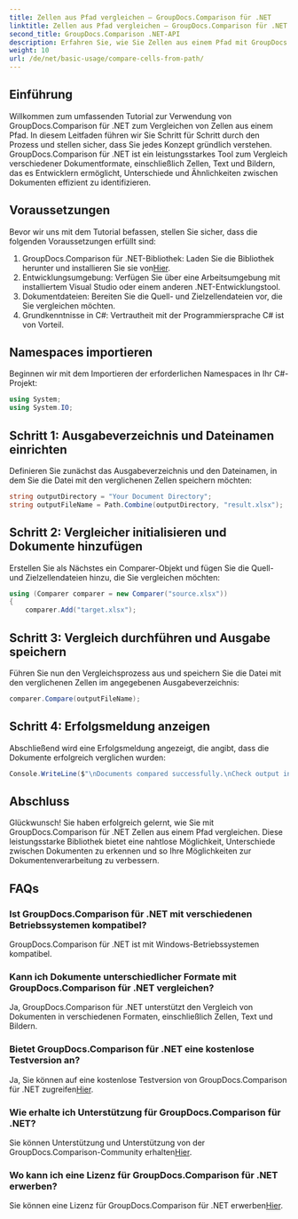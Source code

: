 ```yaml
---
title: Zellen aus Pfad vergleichen – GroupDocs.Comparison für .NET
linktitle: Zellen aus Pfad vergleichen – GroupDocs.Comparison für .NET
second_title: GroupDocs.Comparison .NET-API
description: Erfahren Sie, wie Sie Zellen aus einem Pfad mit GroupDocs.Comparison für .NET vergleichen. Identifizieren Sie effizient Unterschiede zwischen Dokumenten.
weight: 10
url: /de/net/basic-usage/compare-cells-from-path/
---
```

## Einführung
Willkommen zum umfassenden Tutorial zur Verwendung von GroupDocs.Comparison für .NET zum Vergleichen von Zellen aus einem Pfad. In diesem Leitfaden führen wir Sie Schritt für Schritt durch den Prozess und stellen sicher, dass Sie jedes Konzept gründlich verstehen. GroupDocs.Comparison für .NET ist ein leistungsstarkes Tool zum Vergleich verschiedener Dokumentformate, einschließlich Zellen, Text und Bildern, das es Entwicklern ermöglicht, Unterschiede und Ähnlichkeiten zwischen Dokumenten effizient zu identifizieren.
## Voraussetzungen
Bevor wir uns mit dem Tutorial befassen, stellen Sie sicher, dass die folgenden Voraussetzungen erfüllt sind:
1. GroupDocs.Comparison für .NET-Bibliothek: Laden Sie die Bibliothek herunter und installieren Sie sie von[Hier](https://releases.groupdocs.com/comparison/net/).
2. Entwicklungsumgebung: Verfügen Sie über eine Arbeitsumgebung mit installiertem Visual Studio oder einem anderen .NET-Entwicklungstool.
3. Dokumentdateien: Bereiten Sie die Quell- und Zielzellendateien vor, die Sie vergleichen möchten.
4. Grundkenntnisse in C#: Vertrautheit mit der Programmiersprache C# ist von Vorteil.

## Namespaces importieren
Beginnen wir mit dem Importieren der erforderlichen Namespaces in Ihr C#-Projekt:
```csharp
using System;
using System.IO;
```
## Schritt 1: Ausgabeverzeichnis und Dateinamen einrichten
Definieren Sie zunächst das Ausgabeverzeichnis und den Dateinamen, in dem Sie die Datei mit den verglichenen Zellen speichern möchten:
```csharp
string outputDirectory = "Your Document Directory";
string outputFileName = Path.Combine(outputDirectory, "result.xlsx");
```
## Schritt 2: Vergleicher initialisieren und Dokumente hinzufügen
Erstellen Sie als Nächstes ein Comparer-Objekt und fügen Sie die Quell- und Zielzellendateien hinzu, die Sie vergleichen möchten:
```csharp
using (Comparer comparer = new Comparer("source.xlsx"))
{
    comparer.Add("target.xlsx");
```
## Schritt 3: Vergleich durchführen und Ausgabe speichern
Führen Sie nun den Vergleichsprozess aus und speichern Sie die Datei mit den verglichenen Zellen im angegebenen Ausgabeverzeichnis:
```csharp
comparer.Compare(outputFileName);
```
## Schritt 4: Erfolgsmeldung anzeigen
Abschließend wird eine Erfolgsmeldung angezeigt, die angibt, dass die Dokumente erfolgreich verglichen wurden:
```csharp
Console.WriteLine($"\nDocuments compared successfully.\nCheck output in {outputDirectory}.");
```

## Abschluss
Glückwunsch! Sie haben erfolgreich gelernt, wie Sie mit GroupDocs.Comparison für .NET Zellen aus einem Pfad vergleichen. Diese leistungsstarke Bibliothek bietet eine nahtlose Möglichkeit, Unterschiede zwischen Dokumenten zu erkennen und so Ihre Möglichkeiten zur Dokumentenverarbeitung zu verbessern.
## FAQs
### Ist GroupDocs.Comparison für .NET mit verschiedenen Betriebssystemen kompatibel?
GroupDocs.Comparison für .NET ist mit Windows-Betriebssystemen kompatibel.
### Kann ich Dokumente unterschiedlicher Formate mit GroupDocs.Comparison für .NET vergleichen?
Ja, GroupDocs.Comparison für .NET unterstützt den Vergleich von Dokumenten in verschiedenen Formaten, einschließlich Zellen, Text und Bildern.
### Bietet GroupDocs.Comparison für .NET eine kostenlose Testversion an?
 Ja, Sie können auf eine kostenlose Testversion von GroupDocs.Comparison für .NET zugreifen[Hier](https://releases.groupdocs.com/).
### Wie erhalte ich Unterstützung für GroupDocs.Comparison für .NET?
Sie können Unterstützung und Unterstützung von der GroupDocs.Comparison-Community erhalten[Hier](https://forum.groupdocs.com/c/comparison/12).
### Wo kann ich eine Lizenz für GroupDocs.Comparison für .NET erwerben?
 Sie können eine Lizenz für GroupDocs.Comparison für .NET erwerben[Hier](https://purchase.groupdocs.com/buy).